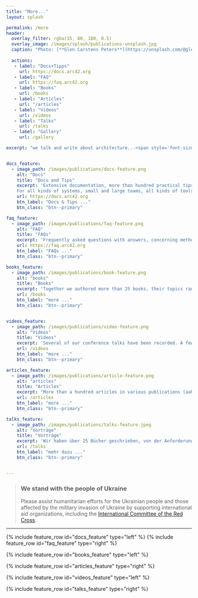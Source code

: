 ```yaml
---
title: "More..."
layout: splash

permalink: /more
header:
  overlay_filter: rgba(15, 80, 180, 0.5)
  overlay_image: /images/splash/publications-unsplash.jpg 
  caption: "Photo: [**Glen Carstens Peters**](https://unsplash.com/@glenncarstenspeters)"
  
  actions: 
   - label: "Docs+Tipps"
     url: https://docs.arc42.org
   - label: "FAQ"
     url: https://faq.arc42.org
   - label: "Books"
     url: /books
   - label: "Articles"
     url: "/articles"
   - label: "Videos"
     url: /videos  
   - label: "Talks"
     url: /talks
   - label: "Gallery"
     url: /gallery

excerpt: "we talk and write about architecture...<span style='font-size:80px;'>&#128521;</span>"


docs_feature:
  - image_path: /images/publications/docs-feature.png
    alt: "Docs"
    title: "Docu and Tips"
    excerpt: 'Extensive documentation, more than hundred practical tips for using arc42. 
    For all kinds of systems, small and large teams, all kinds of tools.'
    url: https://docs.arc42.org
    btn_label: "Docs & Tips ..."
    btn_class: "btn--primary"

faq_feature:
  - image_path: /images/publications/faq-feature.png
    alt: "FAQ"
    title: "FAQs"
    excerpt: 'Frequently asked questions with answers, concerning methodical approaches, arc42-sections, agility, tools and more.'
    url: https://faq.arc42.org
    btn_label: "FAQs ..."
    btn_class: "btn--primary"

books_feature:
  - image_path: /images/publications/book-feature.png
    alt: "books"
    title: "Books"
    excerpt: 'Together we authored more than 25 books, their topics ranging from requirements engineering, business-analysis, architecture, documentation to patterns.'
    url: /books
    btn_label: "more ..."
    btn_class: "btn--primary"


videos_feature:
  - image_path: /images/publications/video-feature.png
    alt: "Videos"
    title: "Videos"
    excerpt: 'Several of our conference talks have been recorded. A few times we tried to produce videos ourselves... Since 2020, arc42 hosts its own [Youtube-channel](https://www.youtube.com/arc42-video/)... '
    url: /videos
    btn_label: "more ..."
    btn_class: "btn--primary"

articles_feature:
  - image_path: /images/publications/article-feature.png
    alt: "articles"
    title: "Articles"
    excerpt: "More than a hundred articles in various publications (aah - most if that in German)."
    url: /articles
    btn_label: "more ..."
    btn_class: "btn--primary"

talks_feature:
  - image_path: /images/publications/talks-feature.jpeg
    alt: "Vorträge"
    title: "Vorträge"
    excerpt: 'Wir haben über 25 Bücher geschrieben, von der Anforderungsklärung, Business-Analyse, Architektur, Dokumentation, Verhaltensmuster (Knigge) bis zu Patterns'
    url: /talks
    btn_label: "mehr dazu ..."
    btn_class: "btn--primary"


---
```


<div class="ua-background" markdown="1">

>### We stand with the people of Ukraine <span class="parent"><span class="ua-text"><i class="fas fa-heart children"></i></span><span class="ua-size children"><i class="fas fa-heart beat heart children"></i></span></span>
>
>Please assist humanitarian efforts for the Ukrainian people and those affected by the military invasion of Ukraine by supporting international aid organizations, including the [International Committee of the Red Cross](https://www.icrc.org/en).

</div>

<hr>

{% include feature_row id="docs_feature" type="left" %}
{% include feature_row id="faq_feature" type="right" %}

{% include feature_row id="books_feature" type="left" %}

{% include feature_row id="articles_feature" type="right" %}

{% include feature_row id="videos_feature" type="left" %}

{% include feature_row id="talks_feature" type="right" %}



 